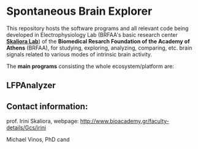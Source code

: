 # Spontaneous Brain Explorer

This repository hosts the software programs and all relevant code being developed in Electrophysiology Lab (BRFAA's basic research center [**Skaliora Lab**](http://www.bioacademy.gr/lab/skaliora)) of the **Biomedical Resarch Foundation of the Academy of Athens** (BRFAA), for studying, exploring, analyzing, comparing, etc. brain signals related to various modes of intrinsic brain activity.

The **main programs** consisting the whole ecosystem/platform are:

## LFPAnalyzer




## Contact information:
prof. Irini Skaliora,
webpage: http://www.bioacademy.gr/faculty-details/Gcs/irini

Michael Vinos, PhD cand
